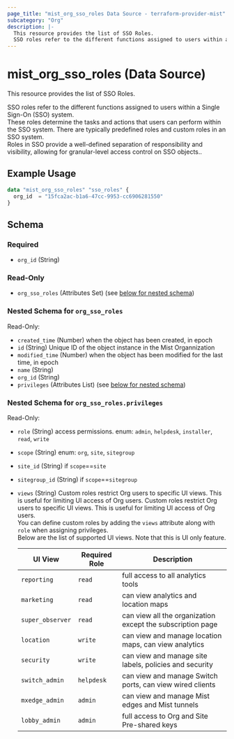 ```yaml
---
page_title: "mist_org_sso_roles Data Source - terraform-provider-mist"
subcategory: "Org"
description: |-
  This resource provides the list of SSO Roles.
  SSO roles refer to the different functions assigned to users within a Single Sign-On (SSO) system.These roles determine the tasks and actions that users can perform within the SSO system. There are typically predefined roles and custom roles in an SSO system.Roles in SSO provide a well-defined separation of responsibility and visibility, allowing for granular-level access control on SSO objects..
---
```


# mist_org_sso_roles (Data Source)

This resource provides the list of SSO Roles.

SSO roles refer to the different functions assigned to users within a Single Sign-On (SSO) system.  
These roles determine the tasks and actions that users can perform within the SSO system. There are typically predefined roles and custom roles in an SSO system.  
Roles in SSO provide a well-defined separation of responsibility and visibility, allowing for granular-level access control on SSO objects..


## Example Usage

```terraform
data "mist_org_sso_roles" "sso_roles" {
  org_id  = "15fca2ac-b1a6-47cc-9953-cc6906281550"
}
```

<!-- schema generated by tfplugindocs -->
## Schema

### Required

- `org_id` (String)

### Read-Only

- `org_sso_roles` (Attributes Set) (see [below for nested schema](#nestedatt--org_sso_roles))

<a id="nestedatt--org_sso_roles"></a>
### Nested Schema for `org_sso_roles`

Read-Only:

- `created_time` (Number) when the object has been created, in epoch
- `id` (String) Unique ID of the object instance in the Mist Organnization
- `modified_time` (Number) when the object has been modified for the last time, in epoch
- `name` (String)
- `org_id` (String)
- `privileges` (Attributes List) (see [below for nested schema](#nestedatt--org_sso_roles--privileges))

<a id="nestedatt--org_sso_roles--privileges"></a>
### Nested Schema for `org_sso_roles.privileges`

Read-Only:

- `role` (String) access permissions. enum: `admin`, `helpdesk`, `installer`, `read`, `write`
- `scope` (String) enum: `org`, `site`, `sitegroup`
- `site_id` (String) if `scope`==`site`
- `sitegroup_id` (String) if `scope`==`sitegroup`
- `views` (String) Custom roles restrict Org users to specific UI views. This is useful for limiting UI access of Org users. Custom roles restrict Org users to specific UI views. This is useful for limiting UI access of Org users.  
You can define custom roles by adding the `views` attribute along with `role` when assigning privileges.  
Below are the list of supported UI views. Note that this is UI only feature.  

  | UI View | Required Role | Description |
  | --- | --- | --- |
  | `reporting` | `read` | full access to all analytics tools |
  | `marketing` | `read` | can view analytics and location maps |
  | `super_observer` | `read` | can view all the organization except the subscription page |
  | `location` | `write` | can view and manage location maps, can view analytics |
  | `security` | `write` | can view and manage site labels, policies and security |
  | `switch_admin` | `helpdesk` | can view and manage Switch ports, can view wired clients |
  | `mxedge_admin` | `admin` | can view and manage Mist edges and Mist tunnels |
  | `lobby_admin` | `admin` | full access to Org and Site Pre-shared keys |